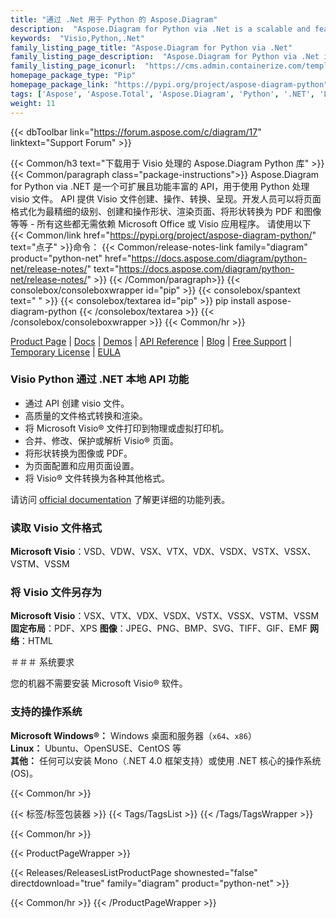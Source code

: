 ```yaml
---
title: "通过 .Net 用于 Python 的 Aspose.Diagram"
description:  "Aspose.Diagram for Python via .Net is a scalable and feature-rich API to process visio files using Python. API offers Visio file creation, manipulation, conversion, rendering. Developers can format pages to the most granular level, create and manipulate shape, render pages, shapes to PDF and images, and much more - all without any dependency on Microsoft Office or Visio application."
keywords:  "Visio,Python,.Net"
family_listing_page_title: "Aspose.Diagram for Python via .Net"
family_listing_page_description:  "Aspose.Diagram for Python via .Net is a scalable and feature-rich API to process visio files using Python. API offers Visio file creation, manipulation, conversion, rendering. Developers can format pa"
family_listing_page_iconurl:  "https://cms.admin.containerize.com/templates/aspose/img/products/diagram/aspose_diagram-for-python-net.svg"
homepage_package_type: "Pip"
homepage_package_link: "https://pypi.org/project/aspose-diagram-python"
tags: ['Aspose', 'Aspose.Total', 'Aspose.Diagram', 'Python', '.NET', 'Lirary', 'VSD', 'VSDX', 'VSDM', 'VSS', 'VSSM', 'VSSX', 'VST', 'VSTM', 'VSTX', 'VDX', 'VSX', 'VTX', 'HTML', 'PDF', 'XPS', 'SVG', 'TIFF','PNG', 'BMP', 'JPEG', 'GIF', 'EMF','Graphics', 'Image', 'meta', 'metafile', 'Windows', 'Linux', 'PIP']
weight: 11
---
```


{{< dbToolbar link="https://forum.aspose.com/c/diagram/17" linktext="Support Forum" >}}

{{< Common/h3 text="下载用于 Visio 处理的 Aspose.Diagram Python 库"  >}}
{{< Common/paragraph class="package-instructions">}}
Aspose.Diagram for Python via .NET 是一个可扩展且功能丰富的 API，用于使用 Python 处理 visio 文件。 API 提供 Visio 文件创建、操作、转换、呈现。开发人员可以将页面格式化为最精细的级别、创建和操作形状、渲染页面、将形状转换为 PDF 和图像等等 - 所有这些都无需依赖 Microsoft Office 或 Visio 应用程序。
请使用以下
{{< Common/link href="https://pypi.org/project/aspose-diagram-python/" text="点子"  >}}命令：
{{< Common/release-notes-link family="diagram" product="python-net" href="https://docs.aspose.com/diagram/python-net/release-notes/" text="https://docs.aspose.com/diagram/python-net/release-notes/"  >}}
{{< /Common/paragraph>}}
{{< consolebox/consoleboxwrapper id="pip" >}}
       {{< consolebox/spantext text=" " >}}
       {{< consolebox/textarea id="pip" >}} pip install aspose-diagram-python {{< /consolebox/textarea >}}
{{< /consolebox/consoleboxwrapper >}}
{{< Common/hr >}}

[Product Page](https://products.aspose.com/diagram/python-net/) | [Docs](https://docs.aspose.com/diagram/python-net/) | [Demos](https://products.aspose.app/diagram/family/) | [API Reference](https://reference.aspose.com/diagram/net/) | [Blog](https://blog.aspose.com/category/diagram/) | [Free Support](https://forum.aspose.com/c/diagram) | [Temporary License](https://purchase.aspose.com/temporary-license) | [EULA](https://about.aspose.com/legal/eula/)

### Visio Python 通过 .NET 本地 API 功能

- 通过 API 创建 visio 文件。
- 高质量的文件格式转换和渲染。
- 将 Microsoft Visio® 文件打印到物理或虚拟打印机。
- 合并、修改、保护或解析 Visio® 页面。
- 将形状转换为图像或 PDF。
- 为页面配置和应用页面设置。
- 将 Visio® 文件转换为各种其他格式。

请访问 [official documentation](https://docs.aspose.com/diagram/python-net/) 了解更详细的功能列表。

### 读取 Visio 文件格式

**Microsoft Visio**：VSD、VDW、VSX、VTX、VDX、VSDX、VSTX、VSSX、VSTM、VSSM

### 将 Visio 文件另存为

**Microsoft Visio**：VSX、VTX、VDX、VSDX、VSTX、VSSX、VSTM、VSSM
**固定布局**：PDF、XPS
**图像**：JPEG、PNG、BMP、SVG、TIFF、GIF、EMF
**网络**：HTML


＃＃＃ 系统要求

您的机器不需要安装 Microsoft Visio® 软件。

### 支持的操作系统

**Microsoft Windows®：** Windows 桌面和服务器（`x64`、`x86`）\
**Linux：** Ubuntu、OpenSUSE、CentOS 等\
**其他：** 任何可以安装 Mono（.NET 4.0 框架支持）或使用 .NET 核心的操作系统 (OS)。

{{< Common/hr >}}

{{< 标签/标签包装器 >}}
 {{< Tags/TagsList >}}
{{< /Tags/TagsWrapper >}}

{{< Common/hr >}}

{{< ProductPageWrapper >}}
<!-- ReleasesListProductPage-->
   {{< Releases/ReleasesListProductPage shownested="false"  directdownload="true" family="diagram" product="python-net" >}}
<!-- /ReleasesListProductPage-->
{{< Common/hr >}}
{{< /ProductPageWrapper >}}

